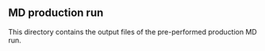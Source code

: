 ## MD production run

This directory contains the output files of the pre-performed production MD run.
